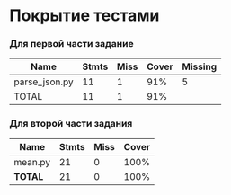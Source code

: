 # Покрытие тестами

### Для первой части задание 

| Name          | Stmts | Miss | Cover | Missing |
|---------------|-------|------|-------|---------|
| parse_json.py | 11    | 1    | 91%   | 5       |
| TOTAL         | 11    | 1    | 91%   |         |

### Для второй части задания

| **Name**  | **Stmts** | **Miss** | **Cover** |
|-----------|-----------|----------|-----------|
| mean.py   | 21        | 0        | 100%      |
| **TOTAL** | 21        | 0        | 100%      |
